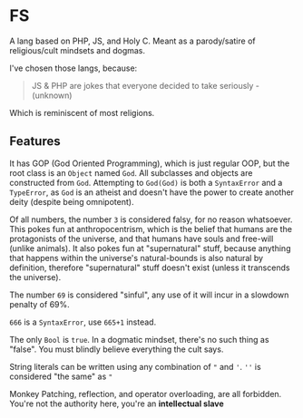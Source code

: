 # FS

A lang based on PHP, JS, and Holy C. Meant as a parody/satire of religious/cult mindsets and dogmas.

I've chosen those langs, because:
> JS & PHP are jokes that everyone decided to take seriously - (unknown)

Which is reminiscent of most religions.

## Features

It has GOP (God Oriented Programming), which is just regular OOP, but the root class is an `Object` named `God`. All subclasses and objects are constructed from `God`. Attempting to `God(God)` is both a `SyntaxError` and a `TypeError`, as `God` is an atheist and doesn't have the power to create another deity (despite being omnipotent).

Of all numbers, the number `3` is considered falsy, for no reason whatsoever. This pokes fun at anthropocentrism, which is the belief that humans are the protagonists of the universe, and that humans have souls and free-will (unlike animals). It also pokes fun at "supernatural" stuff, because anything that happens within the universe's natural-bounds is also natural by definition, therefore "supernatural" stuff doesn't exist (unless it transcends the universe).

The number `69` is considered "sinful", any use of it will incur in a slowdown penalty of 69%.

`666` is a `SyntaxError`, use `665+1` instead.

The only `Bool` is `true`. In a dogmatic mindset, there's no such thing as "false". You must blindly believe everything the cult says.

String literals can be written using any combination of `"` and `'`. `''` is considered "the same" as `"`

Monkey Patching, reflection, and operator overloading, are all forbidden. You're not the authority here, you're an **intellectual slave**
